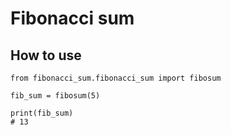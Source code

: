 # Fibonacci sum

## How to use

```
from fibonacci_sum.fibonacci_sum import fibosum

fib_sum = fibosum(5)

print(fib_sum)
# 13
```
